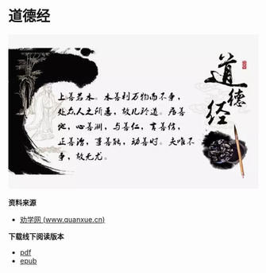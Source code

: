 # 道德经

![](dao_de_jing.jpg)

**资料来源**

- [劝学网 (www.quanxue.cn)](http://www.quanxue.cn/CT_DaoJia/LaoZiIndex.html)

**下载线下阅读版本**

- [pdf](https://wcj365.github.io/seek/offline/dao_de_jing.pdf)
- [epub](https://wcj365.github.io/seek/offline/dao_de_jing.epub)